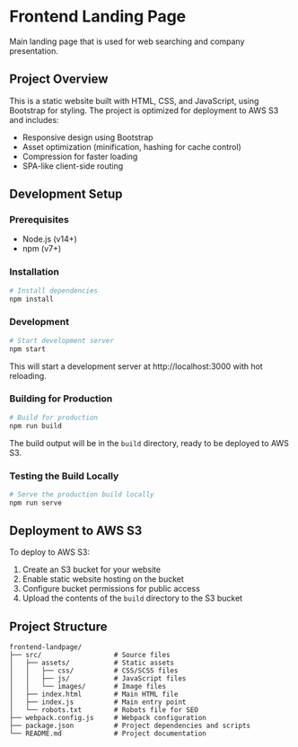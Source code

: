 # Frontend Landing Page

Main landing page that is used for web searching and company presentation.

## Project Overview

This is a static website built with HTML, CSS, and JavaScript, using Bootstrap for styling. The project is optimized for deployment to AWS S3 and includes:

- Responsive design using Bootstrap
- Asset optimization (minification, hashing for cache control)
- Compression for faster loading
- SPA-like client-side routing

## Development Setup

### Prerequisites

- Node.js (v14+)
- npm (v7+)

### Installation

```bash
# Install dependencies
npm install
```

### Development

```bash
# Start development server
npm start
```

This will start a development server at http://localhost:3000 with hot reloading.

### Building for Production

```bash
# Build for production
npm run build
```

The build output will be in the `build` directory, ready to be deployed to AWS S3.

### Testing the Build Locally

```bash
# Serve the production build locally
npm run serve
```

## Deployment to AWS S3

To deploy to AWS S3:

1. Create an S3 bucket for your website
2. Enable static website hosting on the bucket
3. Configure bucket permissions for public access
4. Upload the contents of the `build` directory to the S3 bucket

## Project Structure

```
frontend-landpage/
├── src/                  # Source files
│   ├── assets/           # Static assets
│   │   ├── css/          # CSS/SCSS files
│   │   ├── js/           # JavaScript files
│   │   └── images/       # Image files
│   ├── index.html        # Main HTML file
│   ├── index.js          # Main entry point
│   └── robots.txt        # Robots file for SEO
├── webpack.config.js     # Webpack configuration
├── package.json          # Project dependencies and scripts
└── README.md             # Project documentation
```
